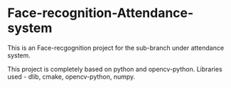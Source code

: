 # Face-recognition-Attendance-system

This is an Face-recgognition project for the sub-branch under attendance system.

This project is completely based on python and opencv-python.
Libraries used - dlib, cmake, opencv-python, numpy.

